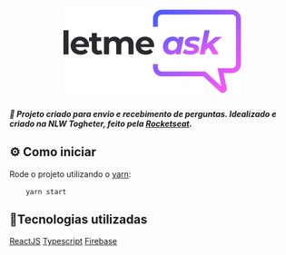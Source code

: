 <h1 align="center">
    <img src="/src/assets/images/logo.svg" />
</h1>

##### :speech_balloon: Projeto criado para envio e recebimento de perguntas. Idealizado e criado na NLW Togheter, feito pela [Rocketseat](https://rocketseat.com.br/).

## :gear: Como iniciar

Rode o projeto utilizando o [yarn](https://yarnpkg.com/):

```
    yarn start
```

## :file_folder:Tecnologias utilizadas
[ReactJS](https://reactjs.org/)
[Typescript](https://www.typescriptlang.org/)
[Firebase](https://firebase.google.com/)
